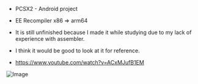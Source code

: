 * PCSX2 - Android project
* EE Recompiler x86 => arm64

* It is still unfinished because I made it while studying due to my lack of experience with assembler.
* I think it would be good to look at it for reference.

* https://www.youtube.com/watch?v=ACxMJufB1EM

![Image](https://github.com/user-attachments/assets/534405ee-c622-4726-876b-31f398bbb46d)
